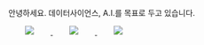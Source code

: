안녕하세요.
데이터사이언스, A.I.를 목표로 두고 있습니다.

<a href="https://www.instagram.com/ddongwookang/">
    <img 
        src="http://img.shields.io/badge/-Instagram-white?style=for-the-badge&link=https://www.instagram.com/ddongwookang/"
        style="height : auto; margin-left : 30px; margin-right : 30px;"/>
</a>
<a href="https://dongwookang.myportfolio.com/work">
    <img 
        src="http://img.shields.io/badge/-Portfolio-0082FC?style=for-the-badge&link=https://dongwookang.myportfolio.com/work"
        style="height : auto; margin-left : 30px; margin-right : 30px;"/>
</a>
<a href="https://dongwooblog.tistory.com/">
    <img 
        src="http://img.shields.io/badge/-StudyBlog-88CE02?style=for-the-badge&link=https://dongwooblog.tistory.com/"
        style="height : auto; margin-left : 30px; margin-right : 30px;"/>
</a>
